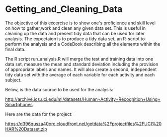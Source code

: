 Getting_and_Cleaning_Data
========================
The objective of this excercise is to show one's proficience and skill level on how to gather,work and clean any given data set. 
This is useful in cleaning up the data and present tidy data that can be used for later analysis. 
The expectaion is to produce a tidy data set, an R-script to perform the analysis and a CodeBook describing all the elements
within the final data.

The R script run_analysis.R will merge the test and training data into one data set, measure the mean and standard deviation
including the provision of appropriate labels and names. 
It will also create a second, independent tidy data set with the average of each variable for each activity and each subject.

Below, is the data source to be used for the analysis:

http://archive.ics.uci.edu/ml/datasets/Human+Activity+Recognition+Using+Smartphones 

Here are the data for the project: 

https://d396qusza40orc.cloudfront.net/getdata%2Fprojectfiles%2FUCI%20HAR%20Dataset.zip 

 

